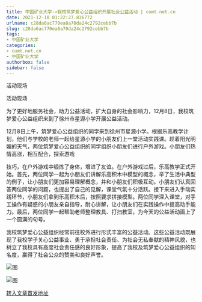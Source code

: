 ```yaml
---
title: 中国矿业大学->我校筑梦爱心公益组织开展社会公益活动 | cumt.net.cn
date: 2021-12-10 01:22:27.836772
urlname: c28da6ac770ea8a70da24c2792cebb7b
slug: c28da6ac770ea8a70da24c2792cebb7b
tags: 
- 中国矿业大学
categories:
- cumt.net.cn
- 中国矿业大学
authorbox: false
sidebar: false
---
```

  

活动现场

活动现场

为了更好地服务社会，助力公益活动，扩大自身的社会影响力，12月8日，我校筑梦爱心公益组织来到了徐州市星源小学开展公益活动。

12月8日上午，筑梦爱心公益组织的同学来到徐州市星源小学。根据乐高教学计划，他们与学校的老师一起给星源小学的小朋友们上一堂活动实践课。趁着阳光明媚的天气，两位筑梦爱心公益组织的同学组织小朋友们进行户外游戏。小朋友们热情高涨，相互配合，探索游戏
<!--more-->
技巧，在户外游戏中锻炼了身体，增进了友谊。在户外游戏过后，乐高教学正式开始。首先，两位同学一起为小朋友们讲解乐高积木中模型的概念，举了生活中典型的例子，让小朋友们更加容易理解概念，并和小朋友们积极互动。小朋友们认真回答两位同学的问题，也提出了自己的见解，课堂气氛十分活跃。接下来进入手动实践环节，小朋友们拿到乐高积木后，按照要求拼接模型。两位同学深入课堂，对手工操作有疑惑的小朋友亲自指导，耐心讲解，让小朋友们在实践操作中提高动手能力。最后，两位同学一起帮助老师整理教具、打扫教室，为今天的公益活动画上了一个圆满的句号。

我校筑梦爱心公益组织经常前往校外进行形式丰富的公益活动。这些公益活动既展现了我校学子关心公益事业、勇于承担社会责任、为社会无私奉献的精神风貌，也树立了我校具有高度社会责任感的良好形象，提高了我校及筑梦爱心公益组织的知名度，赢得了社会公众的赞美和良好声誉。

![图](http://xwzx.cumt.edu.cn/_upload/article/images/22/77/96a57a4848e398fba8067786914d/b8ec7692-30eb-4844-b893-62899f99a4a7.png)

![图](http://xwzx.cumt.edu.cn/_upload/article/images/22/77/96a57a4848e398fba8067786914d/af6c8aa8-6ff8-4f79-8652-48eefddc1a12.png)

[转入文章首发地址](http://xwzx.cumt.edu.cn/5c/60/c523a613472/page.htm)